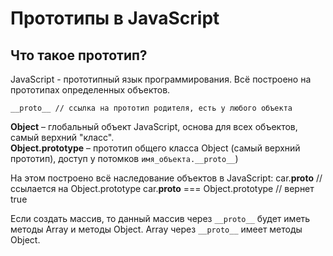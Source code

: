 # Прототипы в JavaScript
## Что такое прототип?

JavaScript - прототипный язык программирования. Всё построено на прототипах определенных объектов.

    __proto__ // ссылка на прототип родителя, есть у любого объекта

**Object** &ndash; глобальный объект JavaScript, основа для всех объектов, самый верхний "класс".<br />
**Object.prototype** &ndash; прототип общего класса Object (самый верхний прототип), доступ у потомков `имя_объекта.__proto__`)

На этом построено всё наследование объектов в JavaScript:
    car.__proto__ // ссылается на Object.prototype
    car.__proto__ === Object.prototype // вернет true

Если создать массив, то данный массив через `__proto__` будет иметь методы Array и методы Object. Array через `__proto__` имеет методы Object.
